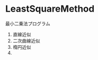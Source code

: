 # LeastSquareMethod
最小二乗法プログラム</br>
<script src="http://cdn.mathjax.org/mathjax/latest/MathJax.js?config=TeX-AMS-MML_HTMLorMML">
$$
\begin{align*}
  J = \frac{1}{2}(\bold{y}_i - f(\bold{x_i}))^2 
\end{align*}
$$
</script>

1) 直線近似</br>
2) 二次曲線近似</br>
3) 楕円近似</br>
4) 
